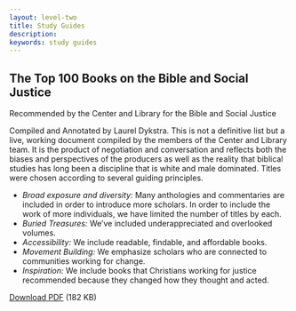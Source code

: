 ```yaml
---
layout: level-two
title: Study Guides
description:
keywords: study guides
---
```


## The  Top 100 Books on the Bible and Social Justice

Recommended by the Center and Library for the Bible and Social Justice

Compiled and Annotated by Laurel Dykstra. This is not a definitive list but a live, working document compiled by the members of the Center and Library team. It is the product of negotiation and conversation and reflects both the biases and perspectives of the producers as well as the reality that biblical studies has long been a discipline that is white and male dominated. Titles were chosen according to several guiding principles.

*   _Broad exposure and diversity:_ Many anthologies and commentaries are included in order to introduce more scholars. In order to include the work of more individuals, we have limited the number of titles by each.
*   _Buried Treasures:_ We’ve included underappreciated and overlooked volumes.
*   _Accessibility:_ We include readable, findable, and affordable books.
*   _Movement Building:_ We emphasize scholars who are connected to communities working for change.
*   _Inspiration:_ We include books that Christians working for justice recommended because they changed how they thought and acted.

[Download PDF](Top-100-Books-on-the-Bible-and-Social-Justice.pdf) (182 KB)
